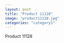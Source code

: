 ```yaml
---
layout: post
title: "Product 11128"
image: "product11128.jpg"
categories: "category1"
---
```

Product 11128
